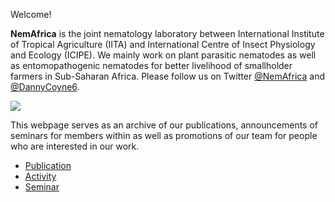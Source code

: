 Welcome!

**NemAfrica** is the joint nematology laboratory between International Institute of Tropical Agriculture (IITA) and International Centre of Insect Physiology and Ecology (ICIPE). We mainly work on plant parasitic nematodes as well as entomopathogenic nematodes for better livelihood of smallholder farmers in Sub-Saharan Africa. Please follow us on Twitter [@NemAfrica](https://twitter.com/NemAfrica) and [@DannyCoyne6](https://twitter.com/DannyCoyne6).

![](../nemafrica.png)

This webpage serves as an archive of our publications, announcements of seminars for members within as well as promotions of our team for people who are interested in our work.

- [Publication](./publication/)
- [Activity](./activity/)
- [Seminar](./seminar/)



